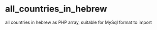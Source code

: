 # all_countries_in_hebrew
 all countries in hebrew as PHP array, suitable for MySql format to import
